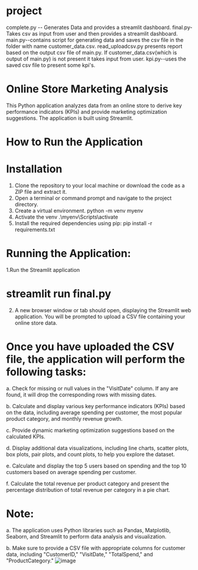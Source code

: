 # project

complete.py -- Generates Data and provides a streamlit dashboard.
final.py- Takes csv as input from user and then provides a streamlit dashboard.
main.py--contains script for generating data and saves the csv file in the folder with name customer_data.csv.
read_uploadcsv.py presents report based on the output csv file of main.py. If customer_data.csv(which is output of main.py) is not present it takes input from user. 
kpi.py--uses the saved csv file to present some kpi's.

# Online Store Marketing Analysis
This Python application analyzes data from an online store to derive key performance indicators (KPIs) and provide marketing optimization suggestions. The application is built using Streamlit.
# How to Run the Application

# Installation
1. Clone the repository to your local machine or download the code as a ZIP file and extract it.
2. Open a terminal or command prompt and navigate to the project directory.
3. Create a virtual environment.
python -m venv myenv
4. Activate the venv
.\myenv\Scripts\activate
5. Install the required dependencies using pip:
pip install -r requirements.txt
# Running the Application:
1.Run the Streamlit application
# streamlit run final.py
2. A new browser window or tab should open, displaying the Streamlit web application. You will be prompted to upload a CSV file containing your online store data.

# Once you have uploaded the CSV file, the application will perform the following tasks:

a. Check for missing or null values in the "VisitDate" column. If any are found, it will drop the corresponding rows with missing dates.

b. Calculate and display various key performance indicators (KPIs) based on the data, including average spending per customer, the most popular product category, and monthly revenue growth.

c. Provide dynamic marketing optimization suggestions based on the calculated KPIs.

d. Display additional data visualizations, including line charts, scatter plots, box plots, pair plots, and count plots, to help you explore the dataset.

e. Calculate and display the top 5 users based on spending and the top 10 customers based on average spending per customer.

f. Calculate the total revenue per product category and present the percentage distribution of total revenue per category in a pie chart.

# Note: 
a. The application uses Python libraries such as Pandas, Matplotlib, Seaborn, and Streamlit to perform data analysis and visualization.

b. Make sure to provide a CSV file with appropriate columns for customer data, including "CustomerID," "VisitDate," "TotalSpend," and "ProductCategory."
![image](https://github.com/dkd99/Python-Project/assets/103329032/0290ad05-acc7-4784-807e-1f6ec439999d)


